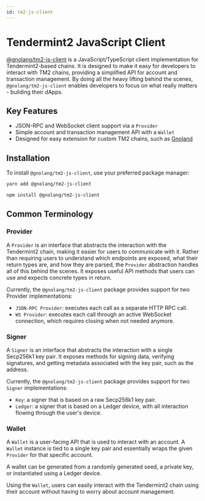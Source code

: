 ```yaml
---
id: tm2-js-client
---
```


# Tendermint2 JavaScript Client

[@gnolang/tm2-js-client](https://github.com/gnolang/tm2-js-client) is a JavaScript/TypeScript client implementation 
for Tendermint2-based chains. It is designed to make it
easy for developers to interact with TM2 chains, providing a simplified API for 
account and transaction management. By doing all the heavy lifting behind the
scenes, `@gnolang/tm2-js-client` enables developers to focus on what really 
matters - building their dApps.

## Key Features

- JSON-RPC and WebSocket client support via a `Provider`
- Simple account and transaction management API with a `Wallet`
- Designed for easy extension for custom TM2 chains, such as [Gnoland](https://gno.land)

## Installation

To install `@gnolang/tm2-js-client`, use your preferred package manager:

```bash
yarn add @gnolang/tm2-js-client
```

```bash
npm install @gnolang/tm2-js-client
```

## Common Terminology

### Provider

A `Provider` is an interface that abstracts the interaction with the Tendermint2 
chain, making it easier for users to communicate with it. Rather than requiring 
users to understand which endpoints are exposed, what their return types are,
and how they are parsed, the `Provider` abstraction handles all of this behind 
the scenes. It exposes useful API methods that users can use and expects
concrete types in return.

Currently, the `@gnolang/tm2-js-client` package provides support for two
Provider implementations:

- `JSON-RPC Provider`: executes each call as a separate HTTP RPC call.
- `WS Provider`: executes each call through an active WebSocket connection,
which requires closing when not needed anymore.

### Signer

A `Signer` is an interface that abstracts the interaction with a single 
Secp256k1 key pair. It exposes methods for signing data, verifying signatures,
and getting metadata associated with the key pair, such as the address.

Currently, the `@gnolang/tm2-js-client` package provides support for two 
`Signer` implementations:

- `Key`: a signer that is based on a raw Secp256k1 key pair.
- `Ledger`: a signer that is based on a Ledger device, with all interaction
flowing through the user's device.

### Wallet

A `Wallet` is a user-facing API that is used to interact with an account. 
A `Wallet` instance is tied to a single key pair and essentially wraps the given
`Provider` for that specific account.

A wallet can be generated from a randomly generated seed, a private key, or
instantiated using a Ledger device.

Using the `Wallet`, users can easily interact with the Tendermint2 chain using
their account without having to worry about account management.
